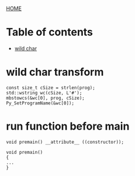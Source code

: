 [HOME](README.md)

# Table of contents
* [wild char](#wild-char-transform)

# wild char transform
```
const size_t cSize = strlen(prog);
std::wstring wc(cSize, L'#');
mbstowcs(&wc[0], prog, cSize);
Py_SetProgramName(&wc[0]);
```
# run function before main
```
void premain() __attribute__ ((constructor));

void premain()
{
...
}

```
